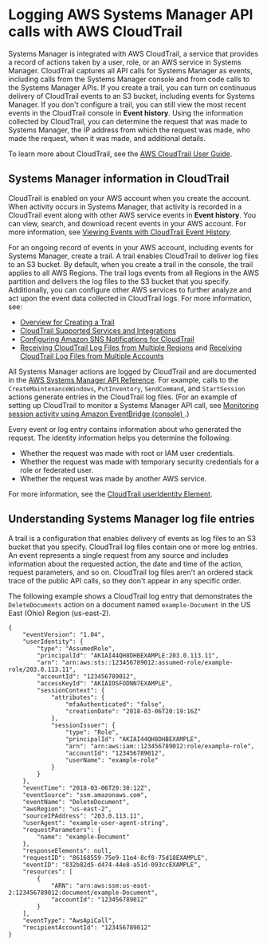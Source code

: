 # Logging AWS Systems Manager API calls with AWS CloudTrail<a name="monitoring-cloudtrail-logs"></a>

Systems Manager is integrated with AWS CloudTrail, a service that provides a record of actions taken by a user, role, or an AWS service in Systems Manager\. CloudTrail captures all API calls for Systems Manager as events, including calls from the Systems Manager console and from code calls to the Systems Manager APIs\. If you create a trail, you can turn on continuous delivery of CloudTrail events to an S3 bucket, including events for Systems Manager\. If you don't configure a trail, you can still view the most recent events in the CloudTrail console in **Event history**\. Using the information collected by CloudTrail, you can determine the request that was made to Systems Manager, the IP address from which the request was made, who made the request, when it was made, and additional details\. 

To learn more about CloudTrail, see the [AWS CloudTrail User Guide](https://docs.aws.amazon.com/awscloudtrail/latest/userguide/)\.

## Systems Manager information in CloudTrail<a name="monitoring-cloudtrail-logs-log-entries-about"></a>

CloudTrail is enabled on your AWS account when you create the account\. When activity occurs in Systems Manager, that activity is recorded in a CloudTrail event along with other AWS service events in **Event history**\. You can view, search, and download recent events in your AWS account\. For more information, see [Viewing Events with CloudTrail Event History](https://docs.aws.amazon.com/awscloudtrail/latest/userguide/view-cloudtrail-events.html)\. 

For an ongoing record of events in your AWS account, including events for Systems Manager, create a trail\. A trail enables CloudTrail to deliver log files to an S3 bucket\. By default, when you create a trail in the console, the trail applies to all AWS Regions\. The trail logs events from all Regions in the AWS partition and delivers the log files to the S3 bucket that you specify\. Additionally, you can configure other AWS services to further analyze and act upon the event data collected in CloudTrail logs\. For more information, see: 
+ [Overview for Creating a Trail](https://docs.aws.amazon.com/awscloudtrail/latest/userguide/cloudtrail-create-and-update-a-trail.html)
+ [CloudTrail Supported Services and Integrations](https://docs.aws.amazon.com/awscloudtrail/latest/userguide/cloudtrail-aws-service-specific-topics.html#cloudtrail-aws-service-specific-topics-integrations)
+ [Configuring Amazon SNS Notifications for CloudTrail](https://docs.aws.amazon.com/awscloudtrail/latest/userguide/getting_notifications_top_level.html)
+ [Receiving CloudTrail Log Files from Multiple Regions](https://docs.aws.amazon.com/awscloudtrail/latest/userguide/receive-cloudtrail-log-files-from-multiple-regions.html) and [Receiving CloudTrail Log Files from Multiple Accounts](https://docs.aws.amazon.com/awscloudtrail/latest/userguide/cloudtrail-receive-logs-from-multiple-accounts.html)

All Systems Manager actions are logged by CloudTrail and are documented in the [AWS Systems Manager API Reference](https://docs.aws.amazon.com/systems-manager/latest/APIReference/)\. For example, calls to the `CreateMaintenanceWindows`, `PutInventory`, `SendCommand`, and `StartSession` actions generate entries in the CloudTrail log files\. \(For an example of setting up CloudTrail to monitor a Systems Manager API call, see [Monitoring session activity using Amazon EventBridge \(console\) ](session-manager-auditing.md#session-manager-auditing-eventbridge-events)\.\)

Every event or log entry contains information about who generated the request\. The identity information helps you determine the following: 
+ Whether the request was made with root or IAM user credentials\.
+ Whether the request was made with temporary security credentials for a role or federated user\.
+ Whether the request was made by another AWS service\.

For more information, see the [CloudTrail userIdentity Element](https://docs.aws.amazon.com/awscloudtrail/latest/userguide/cloudtrail-event-reference-user-identity.html)\.

## Understanding Systems Manager log file entries<a name="monitoring-cloudtrail-logs-log-entries-example"></a>

A trail is a configuration that enables delivery of events as log files to an S3 bucket that you specify\. CloudTrail log files contain one or more log entries\. An event represents a single request from any source and includes information about the requested action, the date and time of the action, request parameters, and so on\. CloudTrail log files aren't an ordered stack trace of the public API calls, so they don't appear in any specific order\. 

The following example shows a CloudTrail log entry that demonstrates the `DeleteDocuments` action on a document named `example-Document` in the US East \(Ohio\) Region \(us\-east\-2\)\.

```
{
    "eventVersion": "1.04",
    "userIdentity": {
        "type": "AssumedRole",
        "principalId": "AKIAI44QH8DHBEXAMPLE:203.0.113.11",
        "arn": "arn:aws:sts::123456789012:assumed-role/example-role/203.0.113.11",
        "accountId": "123456789012",
        "accessKeyId": "AKIAIOSFODNN7EXAMPLE",
        "sessionContext": {
            "attributes": {
                "mfaAuthenticated": "false",
                "creationDate": "2018-03-06T20:19:16Z"
            },
            "sessionIssuer": {
                "type": "Role",
                "principalId": "AKIAI44QH8DHBEXAMPLE",
                "arn": "arn:aws:iam::123456789012:role/example-role",
                "accountId": "123456789012",
                "userName": "example-role"
            }
        }
    },
    "eventTime": "2018-03-06T20:30:12Z",
    "eventSource": "ssm.amazonaws.com",
    "eventName": "DeleteDocument",
    "awsRegion": "us-east-2",
    "sourceIPAddress": "203.0.113.11",
    "userAgent": "example-user-agent-string",
    "requestParameters": {
        "name": "example-Document"
    },
    "responseElements": null,
    "requestID": "86168559-75e9-11e4-8cf8-75d18EXAMPLE",
    "eventID": "832b82d5-d474-44e8-a51d-093ccEXAMPLE",
    "resources": [
        {
            "ARN": "arn:aws:ssm:us-east-2:123456789012:document/example-Document",
            "accountId": "123456789012"
        }
    ],
    "eventType": "AwsApiCall",
    "recipientAccountId": "123456789012"
}
```